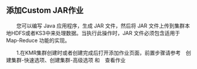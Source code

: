 ## 添加Custom JAR作业

　　您可以编写 Java 应用程序，生成 JAR 文件，然后将 JAR 文件上传到集群本地HDFS或者KS3中来处理数据。当执行此操作时，JAR 文件必须包含适用于 Map-Reduce 功能的实现。
  
　　1.在KMR集群创建时或者创建完成后打开添加作业页面，前置步骤请参考　创建集群-快速选项、创建集群-高级选项 和　查看作业